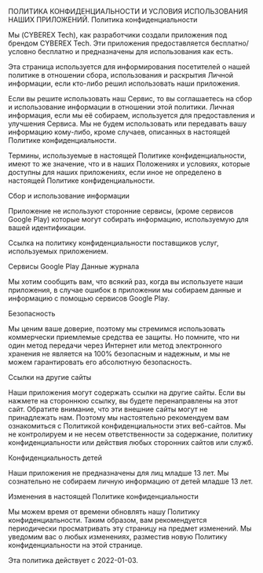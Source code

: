 ПОЛИТИКА КОНФИДЕНЦИАЛЬНОСТИ И УСЛОВИЯ ИСПОЛЬЗОВАНИЯ НАШИХ ПРИЛОЖЕНИЙ.
Политика конфиденциальности

Мы (CYBEREX Tech), как разработчики создали приложения под брендом CYBEREX Tech. Эти приложения предоставляется бесплатно/условно бесплатно и предназначены для использования как есть.

Эта страница используется для информирования посетителей о нашей политике в отношении сбора, использования и раскрытия Личной информации, если кто-либо решил использовать наши приложения.

Если вы решите использовать наш Сервис, то вы соглашаетесь на сбор и использование информации в отношении этой политики. Личная информация, если мы её собираем, используется для предоставления и улучшения Сервиса. Мы не будем использовать или передавать вашу информацию кому-либо, кроме случаев, описанных в настоящей Политике конфиденциальности.

Термины, используемые в настоящей Политике конфиденциальности, имеют то же значение, что и в наших Положениях и условиях, которые доступны для наших приложениях, если иное не определено в настоящей Политике конфиденциальности.

Сбор и использование информации

Приложение не используют сторонние сервисы, (кроме сервисов Google Play) которые могут собирать информацию, используемую для вашей идентификации.

Ссылка на политику конфиденциальности поставщиков услуг, используемых приложением.

Сервисы Google Play
Данные журнала

Мы хотим сообщить вам, что всякий раз, когда вы используете наши приложения, в случае ошибок в приложении мы собираем данные и информацию с помощью сервисов Google Play. 

Безопасность

Мы ценим ваше доверие, поэтому мы стремимся использовать коммерчески приемлемые средства ее защиты. Но помните, что ни один метод передачи через Интернет или метод электронного хранения не является на 100% безопасным и надежным, и мы не можем гарантировать его абсолютную безопасность.

Ссылки на другие сайты

Наши приложения могут содержать ссылки на другие сайты. Если вы нажмете на стороннюю ссылку, вы будете перенаправлены на этот сайт. Обратите внимание, что эти внешние сайты могут не принадлежать нам. Поэтому мы настоятельно рекомендуем вам ознакомиться с Политикой конфиденциальности этих веб-сайтов. Мы не контролируем и не несем ответственности за содержание, политику конфиденциальности или действия любых сторонних сайтов или служб.

Конфиденциальность детей

Наши приложения не предназначены для лиц младше 13 лет. Мы сознательно не собираем личную информацию от детей младше 13 лет. 

Изменения в настоящей Политике конфиденциальности

Мы можем время от времени обновлять нашу Политику конфиденциальности. Таким образом, вам рекомендуется периодически просматривать эту страницу на предмет изменений. Мы уведомим вас о любых изменениях, разместив новую Политику конфиденциальности на этой странице.

Эта политика действует с 2022-01-03.
